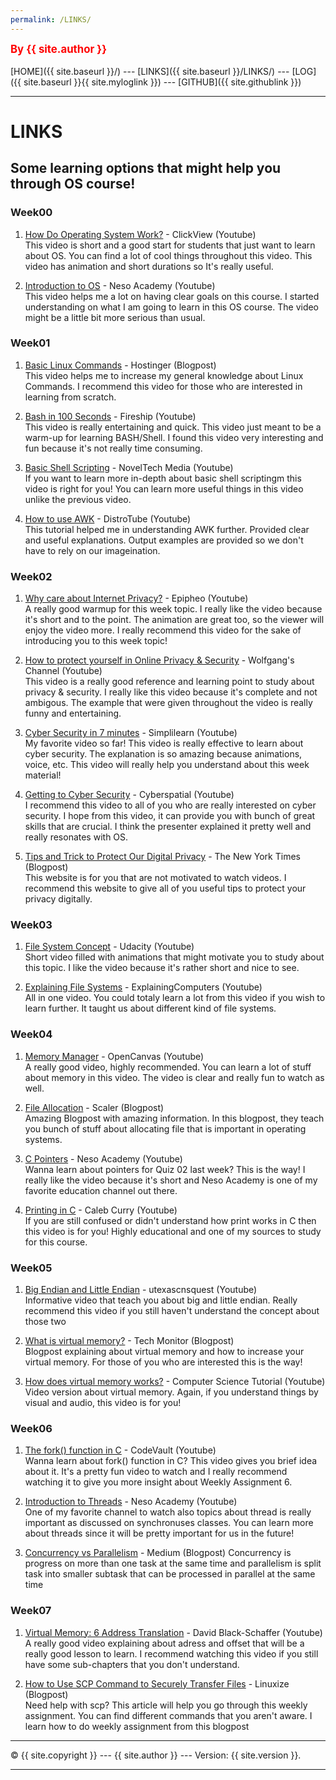 ```yaml
---
permalink: /LINKS/
---
```


<span style="color:red; font-weight:bold; font-size:larger;">By {{ site.author }}</span>
<br><br>
[HOME]({{ site.baseurl }}/) ---
[LINKS]({{ site.baseurl }}/LINKS/) ---
[LOG]({{ site.baseurl }}{{ site.myloglink }}) ---
[GITHUB]({{ site.githublink }})
<br>
<hr>

# LINKS

## Some learning options that might help you through OS course!

### Week00

1. [How Do Operating System Work?](https://www.youtube.com/watch?v=GjNp0bBrjmU) - ClickView (Youtube) <br>
This video is short and a good start for students that just want to learn about OS. You can find a lot of cool things throughout this video. This video has animation and short durations so It's really useful. 

2. [Introduction to OS](https://www.youtube.com/watch?v=vBURTt97EkA) - Neso Academy (Youtube) <br>
This video helps me a lot on having clear goals on this course. I started understanding on what I am going to learn in this OS course. The video might be a little bit more serious than usual. 

### Week01 

1. [Basic Linux Commands](https://www.hostinger.com/tutorials/linux-commands) - Hostinger (Blogpost) <br>
This video helps me to increase my general knowledge about Linux Commands. I recommend this video for those who are interested in learning from scratch.
 
2. [Bash in 100 Seconds](https://www.youtube.com/watch?v=I4EWvMFj37g) - Fireship (Youtube) <br>
This video is really entertaining and quick. This video just meant to be a warm-up for learning BASH/Shell. I found this video very interesting and fun because it's not really time consuming.

3. [Basic Shell Scripting](https://www.youtube.com/watch?v=Zl7npywCB84) - NovelTech Media (Youtube) <br>
If you want to learn more in-depth about basic shell scriptingm this video is right for you! You can learn more useful things in this video unlike the previous video. 

4. [How to use AWK](https://www.youtube.com/watch?v=9YOZmI-zWok) - DistroTube (Youtube) <br>
This tutorial helped me in understanding AWK further. Provided clear and useful explanations. Output examples are provided so we don't have to rely on our imageination.

### Week02 

1. [Why care about Internet Privacy?](https://www.youtube.com/watch?v=85mu9PLWCuI) - Epipheo (Youtube) <br>
A really good warmup for this week topic. I really like the video because it's short and to the point. The animation are great too, so the viewer will enjoy the video more. I really recommend this video for the sake of introducing you to this week topic!

2. [How to protect yourself in Online Privacy & Security](https://www.youtube.com/watch?v=qZE45J-MIUg) - Wolfgang's Channel (Youtube) <br>
This video is a really good reference and learning point to study about privacy & security. I really like this video because it's complete and not ambigous. The example that were given throughout the video is really funny and entertaining. 

3. [Cyber Security in 7 minutes](https://www.youtube.com/watch?v=inWWhr5tnEA) - Simplilearn (Youtube) <br>
My favorite video so far! This video is really effective to learn about cyber security. The explanation is so amazing because animations, voice, etc. This video will really help you understand about this week material!

4. [Getting to Cyber Security](https://www.youtube.com/watch?v=Kx4y9c7w2JQ) - Cyberspatial (Youtube) <br>
I recommend this video to all of you who are really interested on cyber security. I hope from this video, it can provide you with bunch of great skills that are crucial. I think the presenter explained it pretty well and really resonates with OS.  

5. [Tips and Trick to Protect Our Digital Privacy](https://www.nytimes.com/guides/privacy-project/how-to-protect-your-digital-privacy) - The New York Times (Blogpost) <br>
This website is for you that are not motivated to watch videos. I recommend this website to give all of you useful tips to protect your privacy digitally. 

### Week03 

1. [File System Concept](https://www.youtube.com/watch?v=mzUyMy7Ihk0) - Udacity (Youtube) <br>
Short video filled with animations that might motivate you to study about this topic. I like the video because it's rather short and nice to see. 

2. [Explaining File Systems](https://www.youtube.com/watch?v=_h30HBYxtws) - ExplainingComputers (Youtube) <br>
All in one video. You could totaly learn a lot from this video if you wish to learn further. It taught us about different kind of file systems. 

### Week04 

1. [Memory Manager](https://www.youtube.com/watch?v=qdkxXygc3rE) - OpenCanvas (Youtube) <br>
A really good video, highly recommended. You can learn a lot of stuff about memory in this video. The video is clear and really fun to watch as well.

2. [File Allocation](https://www.scaler.com/topics/file-allocation-methods-in-os/) - Scaler (Blogpost) <br>
Amazing Blogpost with amazing information. In this blogpost, they teach you bunch of stuff about allocating file that is important in operating systems. 

3. [C Pointers](https://www.youtube.com/watch?v=f2i0CnUOniA) - Neso Academy (Youtube) <br>
Wanna learn about pointers for Quiz 02 last week? This is the way! I really like the video because it's short and Neso Academy is one of my favorite education channel out there.

4. [Printing in C](https://www.youtube.com/watch?v=tPlT9mg7bkw) - Caleb Curry (Youtube) <br>
If you are still confused or didn't understand how print works in C then this video is for you! Highly educational and one of my sources to study for this course.

### Week05

1. [Big Endian and Little Endian](https://www.youtube.com/watch?v=jhErugDB-34) - utexascnsquest (Youtube) <br>
Informative video that teach you about big and little endian. Really recommend this video if you still haven't understand the concept about those two

2. [What is virtual memory?](https://techmonitor.ai/what-is/what-is-virtual-memory-4929986) - Tech Monitor (Blogpost) <br>
Blogpost explaining about virtual memory and how to increase your virtual memory. For those of you who are interested this is the way!

3. [How does virtual memory works?](https://www.youtube.com/watch?v=59MxYkCs1rg) - Computer Science Tutorial (Youtube) <br>
Video version about virtual memory. Again, if you understand things by visual and audio, this video is for you! 

### Week06
1. [The fork() function in C](https://www.youtube.com/watch?v=cex9XrZCU14) - CodeVault (Youtube) <br>
Wanna learn about fork() function in C? This video gives you brief idea about it. It's a pretty fun video to watch and I really recommend watching it to give you more insight about Weekly Assignment 6.

2. [Introduction to Threads](https://www.youtube.com/watch?v=LOfGJcVnvAk) - Neso Academy (Youtube) <br>
One of my favorite channel to watch also topics about thread is really important as discussed on synchronuses classes. You can learn more about threads since it will be pretty important for us in the future!

3. [Concurrency vs Parallelism](https://medium.com/@itIsMadhavan/concurrency-vs-parallelism-a-brief-review-b337c8dac350)  - Medium (Blogpost)
Concurrency is progress on more than one task at the same time and parallelism is split task into smaller subtask that can be processed in parallel at the same time

### Week07
1. [Virtual Memory: 6 Address Translation](https://www.youtube.com/watch?v=ZjKS1IbiGDA) - David Black-Schaffer (Youtube) <br>
A really good video explaining about adress and offset that will be a really good lesson to learn. I recommend watching this video if you still have some sub-chapters that you don't understand.

2. [How to Use SCP Command to Securely Transfer Files](https://linuxize.com/post/how-to-use-scp-command-to-securely-transfer-files/) - Linuxize (Blogpost) <br>
Need help with scp? This article will help you go through this weekly assignment. You can find different commands that you aren't aware. I learn how to do weekly assignment from this blogpost

<hr>
&copy; {{ site.copyright }} --- {{ site.author }} --- Version: {{ site.version }}.
<hr>
<br>